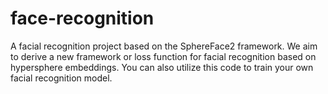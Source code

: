 # face-recognition
A facial recognition project based on the SphereFace2 framework. We aim to derive a new framework or loss function for facial recognition based on hypersphere embeddings. You can also utilize this code to train your own facial recognition model.
